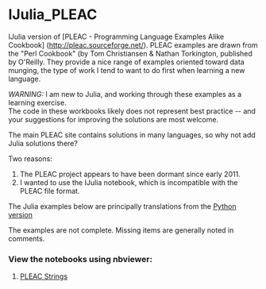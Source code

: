 IJulia_PLEAC
============

IJulia version of [PLEAC - Programming Language Examples Alike Cookbook] (http://pleac.sourceforge.net/).
PLEAC examples are drawn from the "Perl Cookbook" (by Tom Christiansen & Nathan Torkington, published by O'Reilly.
They provide a nice range of examples oriented toward data munging, 
the type of work I tend to want to do first when learning a new language.

*WARNING:* I am new to Julia, and working through these examples as a learning exercise.  
The code in these workbooks likely does not represent best practice -- 
and your suggestions for improving the solutions are most welcome.

The main PLEAC site contains solutions in many languages, so why not add Julia solutions there?

Two reasons:  

1. The PLEAC project appears to have been dormant since early 2011.
2. I wanted to use the IJulia notebook, which is incompatible with the PLEAC file format.

The Julia examples below are principally translations from the [Python version](http://pleac.sourceforge.net/pleac_python)

The examples are not complete. Missing items are generally noted in comments.

### View the notebooks using nbviewer:

1. [PLEAC Strings](http://nbviewer.ipython.org/urls/raw.github.com/catawbasam/IJulia_PLEAC/master/pleac_string.ipynb)

